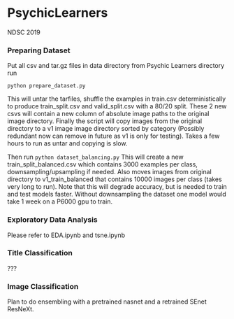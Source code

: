 # PsychicLearners

NDSC 2019

### Preparing Dataset

Put all csv and tar.gz files in data directory
from Psychic Learners directory run

```
python prepare_dataset.py
```

This will untar the tarfiles, shuffle the examples in train.csv deterministically to produce train_split.csv and valid_split.csv with a 80/20 split. These 2 new csvs will contain a new column of absolute image paths to the original image directory. Finally the script will copy images from the original directory to a v1 image image directory sorted by category (Possibly redundant now can remove in future as v1 is only for testing). Takes a few hours to run as untar and copying is slow.

Then run `python dataset_balancing.py` 
This will create a new train_split_balanced.csv which contains 3000 examples per class, downsampling/upsampling if needed. Also moves images from original directory to v1_train_balanced that contains 10000 images per class (takes very long to run). Note that this will degrade accuracy, but is needed to train and test models faster. Without downsampling the dataset one model would take 1 week on a P6000 gpu to train.



### Exploratory Data Analysis

Please refer to EDA.ipynb and tsne.ipynb



### Title Classification

???



### Image Classification

Plan to do ensembling with a pretrained nasnet and a retrained SEnet ResNeXt.

